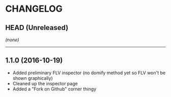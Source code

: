 CHANGELOG
=========

## HEAD (Unreleased)
_(none)_

--------------------

## 1.1.0 (2016-10-19)
* Added preliminary FLV inspector (no domify method yet so FLV won't be shown graphically)
* Cleaned up the inspector page
* Added a "Fork on Github" corner thingy
